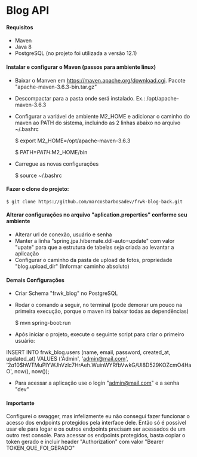 # Blog API

#### Requisitos
- Maven
- Java 8
- PostgreSQL (no projeto foi utilizada a versão 12.1)

#### Instalar e configurar o Maven (passos para ambiente linux)
- Baixar o Manven em https://maven.apache.org/download.cgi. Pacote "apache-maven-3.6.3-bin.tar.gz"
- Descompactar para a pasta onde será instalado. Ex.: /opt/apache-maven-3.6.3
- Configurar a variável de ambiente M2_HOME e adicionar o caminho do maven ao PATH do sistema, incluindo as 2 linhas abaixo no arquivo ~/.bashrc
    
    $ export M2_HOME=/opt/apache-maven-3.6.3
    
    $ PATH=$PATH:$M2_HOME/bin
    
- Carregue as novas configurações

    $ source ~/.bashrc

#### Fazer o clone do projeto:

    $ git clone https://github.com/marcosbarbosadev/frwk-blog-back.git
    
#### Alterar configurações no arquivo "aplication.properties" conforme seu ambiente
- Alterar url de conexão, usuário e senha
- Manter a linha "spring.jpa.hibernate.ddl-auto=update" com valor "upate" para que a estrutura de tabelas seja criada ao levantar a aplicação
- Configurar o caminho da pasta de upload de fotos, propriedade "blog.upload_dir" (Informar caminho absoluto)

#### Demais Configurações
- Criar Schema "frwk_blog" no PostgreSQL
- Rodar o comando a seguir, no terminal (pode demorar um pouco na primeira execução, porque o maven irá baixar todas as dependências)
    
    $ mvn spring-boot:run

- Após iniciar o projeto, execute o seguinte script para criar o primeiro usuário:

INSERT INTO frwk_blog.users (name, email, password, created_at, updated_at) VALUES ('Admin', 'admin@mail.com', '$2a$10$hWTMuPlYWJhVzlc7HrAeh.WuinWYRfbVwkG/Ul8D529KOZcmO4HaO', now(), now());
- Para acessar a aplicação use o login "admin@mail.com" e a senha "dev"

#### Importante
Configurei o swagger, mas infelizmente eu não consegui fazer funcionar o acesso dos endpoints protegidos pela interface dele. Então só é possível usar ele para logar e os outros endpoints precisam ser acessados de um outro rest console.
Para acessar os endpoints protegidos, basta copiar o token gerado e incluir header "Authorization" com valor "Bearer TOKEN_QUE_FOI_GERADO"
